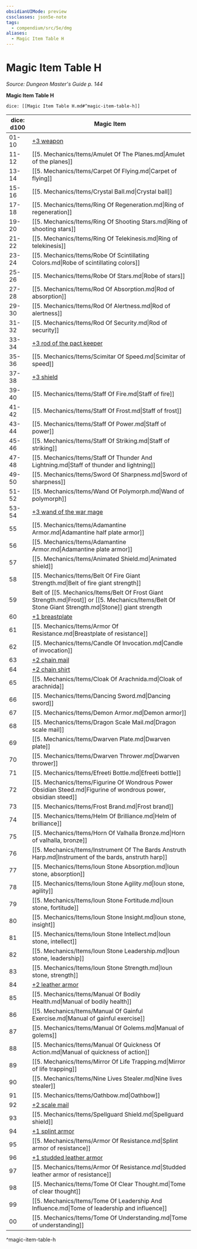 ```yaml
---
obsidianUIMode: preview
cssclasses: json5e-note
tags:
  - compendium/src/5e/dmg
aliases:
  - Magic Item Table H
---
```

# Magic Item Table H
*Source: Dungeon Master's Guide p. 144* 

**Magic Item Table H**

`dice: [[Magic Item Table H.md#^magic-item-table-h]]`

| dice: d100 | Magic Item |
|------------|------------|
| 01-10 | [+3 weapon](compendium/items/3-weapon.md) |
| 11-12 | [[5. Mechanics/Items/Amulet Of The Planes.md\|Amulet of the planes]] |
| 13-14 | [[5. Mechanics/Items/Carpet Of Flying.md\|Carpet of flying]] |
| 15-16 | [[5. Mechanics/Items/Crystal Ball.md\|Crystal ball]] |
| 17-18 | [[5. Mechanics/Items/Ring Of Regeneration.md\|Ring of regeneration]] |
| 19-20 | [[5. Mechanics/Items/Ring Of Shooting Stars.md\|Ring of shooting stars]] |
| 21-22 | [[5. Mechanics/Items/Ring Of Telekinesis.md\|Ring of telekinesis]] |
| 23-24 | [[5. Mechanics/Items/Robe Of Scintillating Colors.md\|Robe of scintillating colors]] |
| 25-26 | [[5. Mechanics/Items/Robe Of Stars.md\|Robe of stars]] |
| 27-28 | [[5. Mechanics/Items/Rod Of Absorption.md\|Rod of absorption]] |
| 29-30 | [[5. Mechanics/Items/Rod Of Alertness.md\|Rod of alertness]] |
| 31-32 | [[5. Mechanics/Items/Rod Of Security.md\|Rod of security]] |
| 33-34 | [+3 rod of the pact keeper](compendium/items/3-rod-of-the-pact-keeper.md) |
| 35-36 | [[5. Mechanics/Items/Scimitar Of Speed.md\|Scimitar of speed]] |
| 37-38 | [+3 shield](compendium/items/3-shield.md) |
| 39-40 | [[5. Mechanics/Items/Staff Of Fire.md\|Staff of fire]] |
| 41-42 | [[5. Mechanics/Items/Staff Of Frost.md\|Staff of frost]] |
| 43-44 | [[5. Mechanics/Items/Staff Of Power.md\|Staff of power]] |
| 45-46 | [[5. Mechanics/Items/Staff Of Striking.md\|Staff of striking]] |
| 47-48 | [[5. Mechanics/Items/Staff Of Thunder And Lightning.md\|Staff of thunder and lightning]] |
| 49-50 | [[5. Mechanics/Items/Sword Of Sharpness.md\|Sword of sharpness]] |
| 51-52 | [[5. Mechanics/Items/Wand Of Polymorph.md\|Wand of polymorph]] |
| 53-54 | [+3 wand of the war mage](compendium/items/3-wand-of-the-war-mage.md) |
| 55 | [[5. Mechanics/Items/Adamantine Armor.md\|Adamantine half plate armor]] |
| 56 | [[5. Mechanics/Items/Adamantine Armor.md\|Adamantine plate armor]] |
| 57 | [[5. Mechanics/Items/Animated Shield.md\|Animated shield]] |
| 58 | [[5. Mechanics/Items/Belt Of Fire Giant Strength.md\|Belt of fire giant strength]] |
| 59 | Belt of [[5. Mechanics/Items/Belt Of Frost Giant Strength.md\|Frost]] or [[5. Mechanics/Items/Belt Of Stone Giant Strength.md\|Stone]] giant strength |
| 60 | [+1 breastplate](compendium/items/1-armor.md) |
| 61 | [[5. Mechanics/Items/Armor Of Resistance.md\|Breastplate of resistance]] |
| 62 | [[5. Mechanics/Items/Candle Of Invocation.md\|Candle of invocation]] |
| 63 | [+2 chain mail](compendium/items/2-armor.md) |
| 64 | [+2 chain shirt](compendium/items/2-armor.md) |
| 65 | [[5. Mechanics/Items/Cloak Of Arachnida.md\|Cloak of arachnida]] |
| 66 | [[5. Mechanics/Items/Dancing Sword.md\|Dancing sword]] |
| 67 | [[5. Mechanics/Items/Demon Armor.md\|Demon armor]] |
| 68 | [[5. Mechanics/Items/Dragon Scale Mail.md\|Dragon scale mail]] |
| 69 | [[5. Mechanics/Items/Dwarven Plate.md\|Dwarven plate]] |
| 70 | [[5. Mechanics/Items/Dwarven Thrower.md\|Dwarven thrower]] |
| 71 | [[5. Mechanics/Items/Efreeti Bottle.md\|Efreeti bottle]] |
| 72 | [[5. Mechanics/Items/Figurine Of Wondrous Power Obsidian Steed.md\|Figurine of wondrous power, obsidian steed]] |
| 73 | [[5. Mechanics/Items/Frost Brand.md\|Frost brand]] |
| 74 | [[5. Mechanics/Items/Helm Of Brilliance.md\|Helm of brilliance]] |
| 75 | [[5. Mechanics/Items/Horn Of Valhalla Bronze.md\|Horn of valhalla, bronze]] |
| 76 | [[5. Mechanics/Items/Instrument Of The Bards Anstruth Harp.md\|Instrument of the bards, anstruth harp]] |
| 77 | [[5. Mechanics/Items/Ioun Stone Absorption.md\|Ioun stone, absorption]] |
| 78 | [[5. Mechanics/Items/Ioun Stone Agility.md\|Ioun stone, agility]] |
| 79 | [[5. Mechanics/Items/Ioun Stone Fortitude.md\|Ioun stone, fortitude]] |
| 80 | [[5. Mechanics/Items/Ioun Stone Insight.md\|Ioun stone, insight]] |
| 81 | [[5. Mechanics/Items/Ioun Stone Intellect.md\|Ioun stone, intellect]] |
| 82 | [[5. Mechanics/Items/Ioun Stone Leadership.md\|Ioun stone, leadership]] |
| 83 | [[5. Mechanics/Items/Ioun Stone Strength.md\|Ioun stone, strength]] |
| 84 | [+2 leather armor](compendium/items/2-armor.md) |
| 85 | [[5. Mechanics/Items/Manual Of Bodily Health.md\|Manual of bodily health]] |
| 86 | [[5. Mechanics/Items/Manual Of Gainful Exercise.md\|Manual of gainful exercise]] |
| 87 | [[5. Mechanics/Items/Manual Of Golems.md\|Manual of golems]] |
| 88 | [[5. Mechanics/Items/Manual Of Quickness Of Action.md\|Manual of quickness of action]] |
| 89 | [[5. Mechanics/Items/Mirror Of Life Trapping.md\|Mirror of life trapping]] |
| 90 | [[5. Mechanics/Items/Nine Lives Stealer.md\|Nine lives stealer]] |
| 91 | [[5. Mechanics/Items/Oathbow.md\|Oathbow]] |
| 92 | [+2 scale mail](compendium/items/2-armor.md) |
| 93 | [[5. Mechanics/Items/Spellguard Shield.md\|Spellguard shield]] |
| 94 | [+1 splint armor](compendium/items/1-armor.md) |
| 95 | [[5. Mechanics/Items/Armor Of Resistance.md\|Splint armor of resistance]] |
| 96 | [+1 studded leather armor](compendium/items/1-armor.md) |
| 97 | [[5. Mechanics/Items/Armor Of Resistance.md\|Studded leather armor of resistance]] |
| 98 | [[5. Mechanics/Items/Tome Of Clear Thought.md\|Tome of clear thought]] |
| 99 | [[5. Mechanics/Items/Tome Of Leadership And Influence.md\|Tome of leadership and influence]] |
| 00 | [[5. Mechanics/Items/Tome Of Understanding.md\|Tome of understanding]] |
^magic-item-table-h
